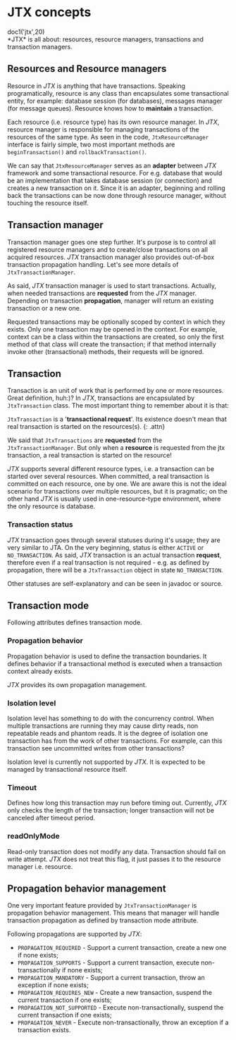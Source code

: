 # JTX concepts

<div class="doc1"><js>doc1('jtx',20)</js></div>
*JTX* is all about: resources, resource managers, transactions and
transaction managers.

## Resources and Resource managers

Resource in *JTX* is anything that have transactions. Speaking
programatically, resource is any class than encapsulates some
transactional entity, for example: database session (for databases),
messages manager (for message queues). Resource knows how to
**maintain** a transaction.

Each resource (i.e. resource type) has its own resource manager. In
*JTX*, resource manager is responsible for managing transactions of the
resources of the same type. As seen in the code, `JtxResourceManager`
interface is fairly simple, two most important methods are
`beginTransaction()` and `rollbackTransaction()`.

We can say that `JtxResourceManager` serves as an **adapter** between
*JTX* framework and some transactional resource. For e.g. database that
would be an implementation that takes database session (or connection)
and creates a new transaction on it. Since it is an adapter, beginning
and rolling back the transactions can be now done through resource
manager, without touching the resource itself.

## Transaction manager

Transaction manager goes one step further. It's purpose is to control
all registered resource managers and to create/close transactions on all
acquired resources. *JTX* transaction manager also provides out-of-box
transaction propagation handling. Let's see more details of
`JtxTransactionManager`.

As said, *JTX* transaction manager is used to start transactions.
Actually, when needed transactions are **requested** from the *JTX*
manager. Depending on transaction **propagation**, manager will return
an existing transaction or a new one.

Requested transactions may be optionally scoped by context in which they
exists. Only one transaction may be opened in the context. For example,
context can be a class within the transactions are created, so only the
first method of that class will create the transaction; if that method
internally invoke other (transactional) methods, their requests will be
ignored.

## Transaction

Transaction is an unit of work that is performed by one or more
resources. Great definition, huh:)? In *JTX*, transactions are
encapsulated by `JtxTransaction` class. The most important thing to
remember about it is that:

`JtxTransaction` is a '**transactional request**'. Its existence
doesn't mean that real transaction is started on the resources(s).
{: .attn}

We said that `JtxTransactions` are **requested** from the
`JtxTransactionManager`. But only when a **resource** is requested from
the jtx transaction, a real transaction is started on the resource!

*JTX* supports several different resource types, i.e. a transaction can
be started over several resources. When committed, a real transaction is
committed on each resource, one by one. We are aware this is not the
ideal scenario for transactions over multiple resources, but it is
pragmatic; on the other hand *JTX* is usually used in one-resource-type
environment, where the only resource is database.

### Transaction status

*JTX* transaction goes through several statuses during it's usage; they
are very similar to JTA. On the very beginning, status is either
`ACTIVE` or `NO_TRANSACTION`. As said, *JTX* transaction is an actual
transaction **request**, therefore even if a real transaction is not
required - e.g. as defined by propagation, there will be a
`JtxTransaction` object in state `NO_TRANSACTION`.

Other statuses are self-explanatory and can be seen in javadoc or
source.

## Transaction mode

Following attributes defines transaction mode.

### Propagation behavior

Propagation behavior is used to define the transaction boundaries. It
defines behavior if a transactional method is executed when a
transaction context already exists.

*JTX* provides its own propagation management.

### Isolation level

Isolation level has something to do with the concurrency control. When
multiple transactions are running they may cause dirty reads, non
repeatable reads and phantom reads. It is the degree of isolation one
transaction has from the work of other transactions. For example, can
this transaction see uncommitted writes from other transactions?

Isolation level is currently not supported by *JTX*. It is expected to
be managed by transactional resource itself.

### Timeout

Defines how long this transaction may run before timing out. Currently,
*JTX* only checks the length of the transaction; longer transaction will
not be canceled after timeout period.

### readOnlyMode

Read-only transaction does not modify any data. Transaction should fail
on write attempt. *JTX* does not treat this flag, it just passes it to
the resource manager i.e. resource.

## Propagation behavior management

One very important feature provided by `JtxTransactionManager` is
propagation behavior management. This means that manager will handle
transaction propagation as defined by transaction mode attribute.

Following propagations are supported by *JTX*\:

* `PROPAGATION_REQUIRED` - Support a current transaction, create a new
  one if none exists;
* `PROPAGATION_SUPPORTS` - Support a current transaction, execute
  non-transactionally if none exists;
* `PROPAGATION_MANDATORY` - Support a current transaction, throw an
  exception if none exists;
* `PROPAGATION_REQUIRES_NEW` - Create a new transaction, suspend the
  current transaction if one exists;
* `PROPAGATION_NOT_SUPPORTED` - Execute non-transactionally, suspend the
  current transaction if one exists;
* `PROPAGATION_NEVER` - Execute non-transactionally, throw an exception
  if a transaction exists.

